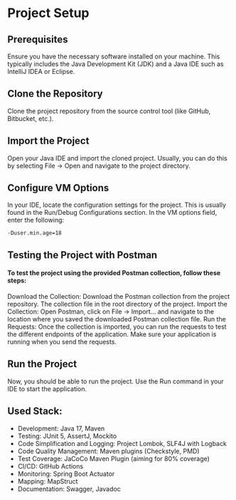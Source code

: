 # Project Setup

## Prerequisites

Ensure you have the necessary software installed on your machine. This typically includes the Java Development Kit (JDK)
and a Java IDE such as IntelliJ IDEA or Eclipse.

## Clone the Repository

Clone the project repository from the source control tool (like GitHub, Bitbucket, etc.).

## Import the Project

Open your Java IDE and import the cloned project. Usually, you can do this by selecting File -> Open and navigate to the
project directory.

## Configure VM Options

In your IDE, locate the configuration settings for the project. This is usually found in the Run/Debug Configurations
section. In the VM options field, enter the following:

```
-Duser.min.age=18
```

## Testing the Project with Postman

#### To test the project using the provided Postman collection, follow these steps:

Download the Collection: Download the Postman collection from the project repository. The collection file in the root
directory of the project.
Import the Collection: Open Postman, click on File -> Import... and navigate to the location where you saved the
downloaded Postman collection file.
Run the Requests: Once the collection is imported, you can run the requests to test the different endpoints of the
application. Make sure your application is running when you send the requests.

## Run the Project

Now, you should be able to run the project. Use the Run command in your IDE to start the application.

## Used Stack:

- Development: Java 17, Maven
- Testing: JUnit 5, AssertJ, Mockito
- Code Simplification and Logging: Project Lombok, SLF4J with Logback
- Code Quality Management: Maven plugins (Checkstyle, PMD)
- Test Coverage: JaCoCo Maven Plugin (aiming for 80% coverage)
- CI/CD: GitHub Actions
- Monitoring: Spring Boot Actuator
- Mapping: MapStruct
- Documentation: Swagger, Javadoc
